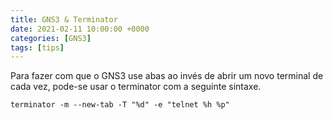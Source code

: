```yaml
---
title: GNS3 & Terminator
date: 2021-02-11 10:00:00 +0000
categories: [GNS3]
tags: [tips]
---
```


Para fazer com que o GNS3 use abas ao invés de abrir um novo terminal de cada vez, pode-se usar o terminator com a seguinte sintaxe.

`terminator -m --new-tab -T "%d" -e "telnet %h %p"`
